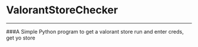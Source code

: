 # ValorantStoreChecker
---
###A Simple Python program to get a valorant store
run and enter creds, get yo store
